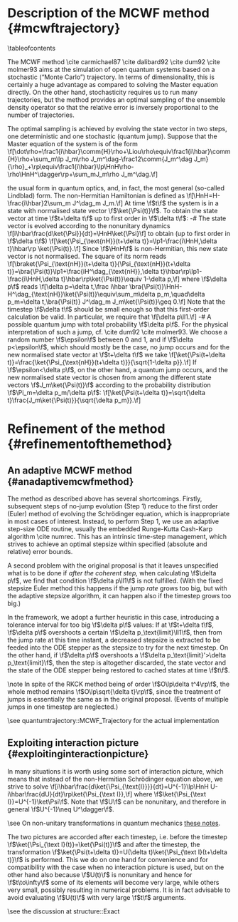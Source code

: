 Description of the MCWF method {#mcwftrajectory}
==============================

\tableofcontents

The MCWF method \cite carmichael87 \cite dalibard92 \cite dum92 \cite molmer93 aims at the simulation of open quantum systems based on a stochastic (“Monte Carlo”) trajectory.
In terms of dimensionality, this is certainly a huge advantage as compared to solving the Master equation directly. On the other hand, stochasticity requires us to run many trajectories,
but the method provides an optimal sampling of the ensemble density operator so that the relative error is inversely proportional to the number of trajectories.

The optimal sampling is achieved by evolving the state vector in two steps, one deterministic and one stochastic (quantum jump).
Suppose that the Master equation of the system is of the form
\f[\dot\rho=\frac1{i\hbar}\comm{H}\rho+\Liou\rho\equiv\frac1{i\hbar}\comm{H}\rho+\sum_m\lp J_m\rho J_m^\dag-\frac12\comm{J_m^\dag J_m}{\rho}_+\rp\equiv\frac1{i\hbar}\lp\HnH\rho-\rho\HnH^\dagger\rp+\sum_mJ_m\rho J_m^\dag.\f]

the usual form in quantum optics, and, in fact, the most general (so-called Lindblad) form. The non-Hermitian Hamiltonian is defined as \f[\HnH=H-\frac{i\hbar}2\sum_m J^\dag_m J_m.\f]
At time \f$t\f$ the system is in a state with normalised state vector \f$\ket{\Psi(t)}\f$. To obtain the state vector at time \f$t+\delta t\f$ up to first order in \f$\delta t\f$:
-# The state vector is evolved according to the nonunitary dynamics \f[i\hbar\frac{d\ket{\Psi}}{dt}=\HnH\ket{\Psi}\f] to obtain (up to first order in \f$\delta t\f$) 
\f[\ket{\Psi_{\text{nH}}(t+\delta t)}=\lp1-\frac{i\HnH\,\delta t}\hbar\rp \ket{\Psi(t)}.\f]
Since \f$\HnH\f$ is non-Hermitian, this new state vector is not normalised. The square of its norm reads
\f[\braket{\Psi_{\text{nH}}(t+\delta t)}{\Psi_{\text{nH}}(t+\delta t)}=\bra{\Psi(t)}\lp1+\frac{iH^\dag_{\text{nH}}\,\delta t}\hbar\rp\lp1-\frac{i\HnH\,\delta t}\hbar\rp\ket{\Psi(t)}\equiv 1-\delta p,\f]
where \f$\delta p\f$ reads \f[\delta p=\delta t\,\frac i\hbar \bra{\Psi(t)}\HnH-H^\dag_{\text{nH}}\ket{\Psi(t)}\equiv\sum_m\delta p_m,\quad\delta p_m=\delta t\,\bra{\Psi(t)} J^\dag_m J_m\ket{\Psi(t)}\geq 0.\f]
Note that the timestep \f$\delta t\f$ should be small enough so that this first-order calculation be valid. In particular, we require that \f[\delta p\ll1.\f]
-# A possible quantum jump with total probability \f$\delta p\f$. For the physical interpretation of such a jump, cf. \cite dum92 \cite molmer93.
We choose a random number \f$\epsilon\f$ between 0 and 1, and if \f$\delta p<\epsilon\f$, which should mostly be the case, no jump occurs and for the new normalised state vector at
\f$t+\delta t\f$ we take \f[\ket{\Psi(t+\delta t)}=\frac{\ket{\Psi_{\text{nH}}(t+\delta t)}}{\sqrt{1-\delta p}}.\f]
If \f$\epsilon<\delta p\f$, on the other hand, a quantum jump occurs, and the new normalised state vector is chosen from among the different state vectors
\f$J_m\ket{\Psi(t)}\f$ according to the probability distribution \f$\Pi_m=\delta p_m/\delta p\f$: \f[\ket{\Psi(t+\delta t)}=\sqrt{\delta t}\frac{J_m\ket{\Psi(t)}}{\sqrt{\delta p_m}}.\f]

Refinement of the method {#refinementofthemethod}
========================

An adaptive MCWF method {#anadaptivemcwfmethod}
-----------------------

The method as described above has several shortcomings. Firstly, subsequent steps of no-jump evolution (Step 1) reduce to the first order (Euler) method of evolving the Schrödinger equation,
which is inappropriate in most cases of interest. Instead, to perform Step 1, we use an adaptive step-size ODE routine, usually the embedded Runge-Kutta Cash-Karp algorithm \cite numrec.
This has an intrinsic time-step management, which strives to achieve an optimal stepsize within specified (absolute and relative) error bounds.

A second problem with the original proposal is that it leaves unspecified what is to be done if *after the coherent step,* when calculating \f$\delta p\f$,
we find that condition \f$\delta p\ll1\f$ is not fulfilled. (With the fixed stepsize Euler method this happens if the jump *rate* grows too big, but with the adaptive stepsize algorithm,
it can happen also if the timestep grows too big.)

In the framework, we adopt a further heuristic in this case, introducing a tolerance interval for too big \f$\delta p\f$ values:
If at \f$t+\delta t\f$, \f$\delta p\f$ overshoots a certain \f$\delta p_\text{limit}\ll1\f$, then from the jump rate at this time instant,
a decreased stepsize is extracted to be feeded into the ODE stepper as the stepsize to try for the next timestep.
On the other hand, if \f$\delta p\f$ overshoots a \f$\delta p_\text{limit}'>\delta p_\text{limit}\f$, then the step is altogether discarded,
the state vector and the state of the ODE stepper being restored to cached states at time \f$t\f$.

\note In spite of the RKCK method being of order \f$O\lp\delta t^4\rp\f$, the whole method remains \f$O\lp\sqrt{\delta t}\rp\f$, since the treatment of jumps is essentially the same
as in the original proposal. (Events of multiple jumps in one timestep are neglected.)

\see quantumtrajectory::MCWF_Trajectory for the actual implementation

Exploiting interaction picture {#exploitinginteractionpicture}
------------------------------

In many situations it is worth using some sort of interaction picture, which means that instead of the non-Hermitian Schrödinger equation above, we strive to solve
\f[i\hbar\frac{d\ket{\Psi_{\text{I}}}}{dt}=U^{-1}\lp\HnH U-i\hbar\frac{dU}{dt}\rp\ket{\Psi_{\text I}},\f]
where \f$\ket{\Psi_{\text I}}=U^{-1}\ket\Psi\f$. Note that \f$U\f$ can be nonunitary, and therefore in general \f$U^{-1}\neq U^\dagger\f$.

\see On non-unitary transformations in quantum mechanics [these notes](http://optics.szfki.kfki.hu/~vukics/Pictures.pdf).

The two pictures are accorded after each timestep, i.e. before the timestep \f$\ket{\Psi_{\text I}(t)}=\ket{\Psi(t)}\f$ and after the timestep,
the transformation \f$\ket{\Psi(t+\delta t)}=U(\delta t)\ket{\Psi_{\text I}(t+\delta t)}\f$ is performed.
This we do on one hand for convenience and for compatibility with the case when no interaction picture is used,
but on the other hand also because \f$U(t)\f$ is nonunitary and hence for \f$t\to\infty\f$ some of its elements will become very large,
while others very small, possibly resulting in numerical problems. It is in fact advisable to avoid evaluating \f$U(t)\f$ with very large \f$t\f$ arguments.

\see the discussion at structure::Exact



